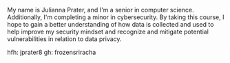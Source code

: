 My name is Julianna Prater, and I'm a senior in computer science. Additionally, I'm completing a minor in cybersecurity. By taking this course, I hope to gain a better understanding of how data is collected and used to help improve my security mindset and recognize and mitigate potential vulnerabilities in relation to data privacy. 

hfh: jprater8
gh: frozensriracha